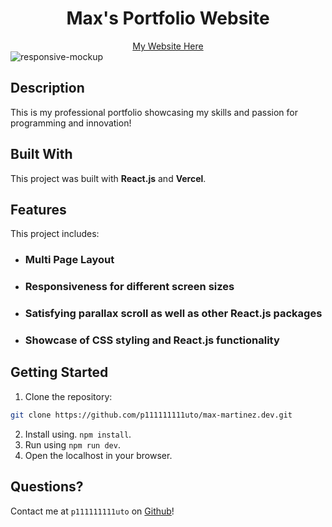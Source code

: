 <h1 align='center'>
    Max's Portfolio Website
</h1>

<div align='center'>
    <a href='https://max-martinez-dev.vercel.app/'>My Website Here</a>
</div>

<img src='./assets/portfolio-mockup.png' alt='responsive-mockup'>

## Description

This is my professional portfolio showcasing my skills and passion for programming and innovation!

## Built With

This project was built with <b>React.js</b> and <b>Vercel</b>.

## Features

This project includes:

<ul>
    <li><h3>Multi Page Layout</h3></li>
    <li><h3>Responsiveness for different screen sizes</h3></li>
    <li><h3>Satisfying parallax scroll as well as other React.js packages</h3></li>
    <li><h3>Showcase of CSS styling and React.js functionality</h3></li>
</ul>

## Getting Started

1. Clone the repository:
```bash
git clone https://github.com/p111111111uto/max-martinez.dev.git
```
2. Install using. `npm install`.
3. Run using `npm run dev`.
4. Open the localhost in your browser.

## Questions?

Contact me at `p111111111uto` on [Github](https://github.com/p111111111uto)!
